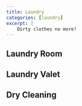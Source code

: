 ```yaml
---
title: Laundry
categories: [laundry]
excerpt: |
    Dirty clothes no more!
---
```


## Laundry Room

## Laundry Valet

## Dry Cleaning
